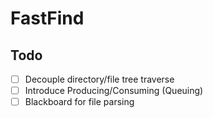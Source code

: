 # FastFind



## Todo

- [ ] Decouple directory/file tree traverse
- [ ] Introduce Producing/Consuming (Queuing)
- [ ] Blackboard for file parsing